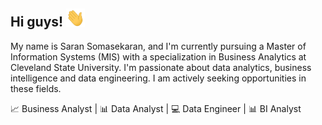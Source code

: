 ## Hi guys! <img src= "https://github.com/SaranSekaran/SaranSekaran/raw/main/wave.gif" width="30" >
My name is Saran Somasekaran, and I'm currently pursuing a Master of Information Systems (MIS) with a specialization in Business Analytics at Cleveland State University. I'm passionate about data analytics, business intelligence and data engineering. I am actively seeking opportunities in these fields.

 📈 Business Analyst | 📊 Data Analyst | 💻 Data Engineer | 📊 BI Analyst

